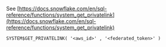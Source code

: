 See [https://docs.snowflake.com/en/sql-reference/functions/system_get_privatelink](https://docs.snowflake.com/en/sql-reference/functions/system_get_privatelink)
```
SYSTEM$GET_PRIVATELINK( '<aws_id>' , '<federated_token>' )
```
